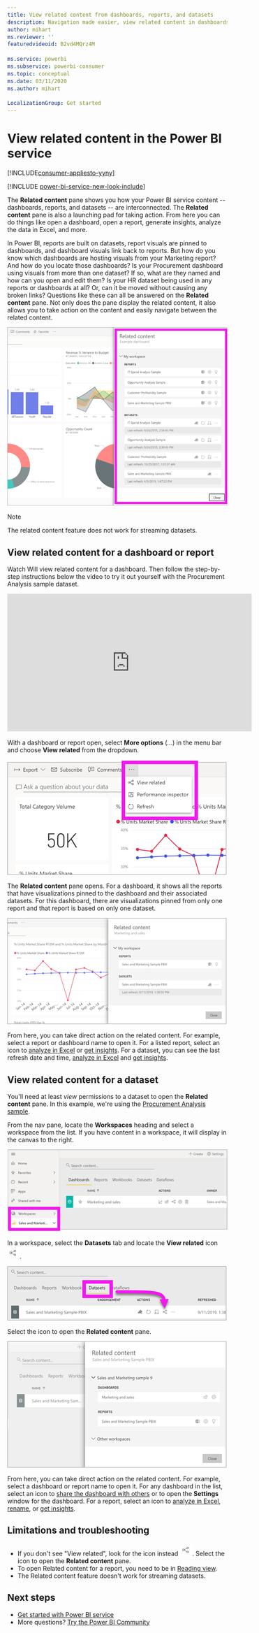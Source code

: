 ```yaml
---
title: View related content from dashboards, reports, and datasets
description: Navigation made easier, view related content in dashboards, reports, and datasets
author: mihart
ms.reviewer: ''
featuredvideoid: B2vd4MQrz4M

ms.service: powerbi
ms.subservice: powerbi-consumer
ms.topic: conceptual
ms.date: 03/11/2020
ms.author: mihart

LocalizationGroup: Get started
---
```

# View related content in the Power BI service

[!INCLUDE[consumer-appliesto-yyny](../includes/consumer-appliesto-ynny.md)]

[!INCLUDE [power-bi-service-new-look-include](../includes/power-bi-service-new-look-include.md)]

The **Related content** pane shows you how your Power BI service content -- dashboards, reports, and datasets -- are interconnected. The **Related content** pane is also a launching pad for taking action. From here you can do things like open a dashboard, open a report, generate insights, analyze the data in Excel, and more.  

In Power BI, reports are built on datasets, report visuals are pinned to dashboards, and dashboard visuals link back to reports. But how do you know which dashboards are hosting visuals from your Marketing report? And how do you locate those dashboards? Is your Procurement dashboard using visuals from more than one dataset? If so, what are they named and how can you open and edit them? Is your HR dataset being used in any reports or dashboards at all? Or, can it be moved without causing any broken links? Questions like these can all be answered on the **Related content** pane.  Not only does the pane display the related content, it also allows you to take action on the content and easily navigate between the related content.

![related content](./media/end-user-related/power-bi-list.png)

> [!NOTE]
> The related content feature does not work for streaming datasets.
> 
> 

## View related content for a dashboard or report
Watch Will view related content for a dashboard. Then follow the step-by-step instructions below the video to try it out yourself with the Procurement Analysis sample dataset.

<iframe width="560" height="315" src="https://www.youtube.com/embed/B2vd4MQrz4M#t=3m05s" frameborder="0" allowfullscreen></iframe>

With a dashboard or report open, select **More options** (...) in the menu bar and choose **View related** from the dropdown.

![Ellipses dropdown](./media/end-user-related/power-bi-dropdown.png)

The **Related content** pane opens. For a dashboard, it shows all the reports that have visualizations pinned to the dashboard and their associated datasets. For this dashboard, there are visualizations pinned from only one report and that report is based on only one dataset. 

![Related content pane](./media/end-user-related/power-bi-view-related-dashboard.png)

From here, you can take direct action on the related content.  For example, select a report or dashboard name to open it.  For a listed report, select an icon to [analyze in Excel](../service-analyze-in-excel.md) or [get insights](end-user-insights.md). For a dataset, you can see the last refresh date and time, [analyze in Excel](../service-analyze-in-excel.md) and [get insights](end-user-insights.md).  



## View related content for a dataset
You'll need at least *view* permissions to a dataset to open the **Related content** pane. In this example, we're using the [Procurement Analysis sample](../sample-procurement.md).

From the nav pane, locate the **Workspaces** heading and select a workspace from the list. If you have content in a workspace, it will display in the canvas to the right. 

![workspaces in nav pane](./media/end-user-related/power-bi-workspace.png)


In a workspace, select the **Datasets** tab and locate the **View related** icon ![View related icon](./media/end-user-related/power-bi-view-related-icon-new.png).

![Datasets tab](./media/end-user-related/power-bi-related-dataset.png)

Select the icon to open the **Related content** pane.

![Related content pane opens on top of Power BI content view](media/end-user-related/power-bi-dataset.png)

From here, you can take direct action on the related content. For example, select a dashboard or report name to open it.  For any dashboard in the list, select an icon to [share the dashboard with others](../service-share-dashboards.md) or to open the **Settings** window for the dashboard. For a report, select an icon to [analyze in Excel](../service-analyze-in-excel.md), [rename](../service-rename.md), or [get insights](end-user-insights.md).  

## Limitations and troubleshooting
* If you don't see "View related", look for the icon instead ![View related icon](./media/end-user-related/power-bi-view-related-icon-new.png). Select the icon to open the **Related content** pane.
* To open Related content for a report, you need to be in [Reading view](end-user-reading-view.md).
* The Related content feature doesn't work for streaming datasets.

## Next steps
* [Get started with Power BI service](../service-get-started.md)
* More questions? [Try the Power BI Community](https://community.powerbi.com/)

